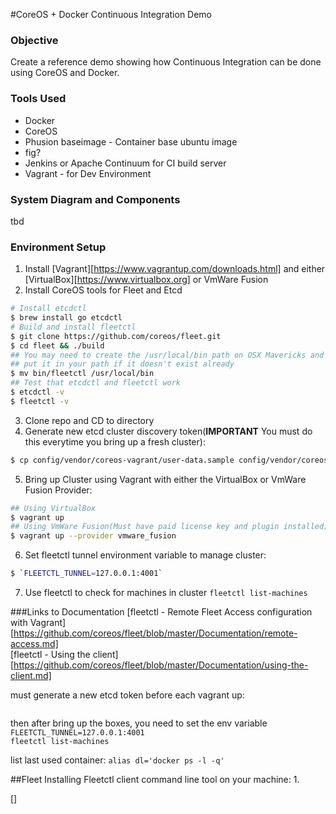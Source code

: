#CoreOS + Docker Continuous Integration Demo

### Objective
Create a reference demo showing how Continuous Integration can be done using CoreOS and Docker.  

### Tools Used
* Docker
* CoreOS
* Phusion baseimage - Container base ubuntu image
* fig?
* Jenkins or Apache Continuum for CI build server 
* Vagrant - for Dev Environment

### System Diagram and Components
tbd

### Environment Setup
1. Install [Vagrant][https://www.vagrantup.com/downloads.html] and either [VirtualBox][https://www.virtualbox.org] or VmWare Fusion  
2. Install CoreOS tools for Fleet and Etcd  
```BASH
# Install etcdctl
$ brew install go etcdctl
# Build and install fleetctl
$ git clone https://github.com/coreos/fleet.git
$ cd fleet && ./build
## You may need to create the /usr/local/bin path on OSX Mavericks and 
## put it in your path if it doesn't exist already
$ mv bin/fleetctl /usr/local/bin
## Test that etcdctl and fleetctl work
$ etcdctl -v
$ fleetctl -v

```
3. Clone repo and CD to directory  
4. Generate new etcd cluster discovery token(**IMPORTANT** You must do this everytime you bring up a fresh cluster): 
```Bash
$ cp config/vendor/coreos-vagrant/user-data.sample config/vendor/coreos-vagrant/user-data && DISCOVERY_TOKEN=`curl -s https://discovery.etcd.io/new` && perl -p -e "s@#discovery: https://discovery.etcd.io/<token>@discovery: $DISCOVERY_TOKEN@g" config/vendor/coreos-vagrant/user-data.sample > config/vendor/coreos-vagrant/user-data
```
5. Bring up Cluster using Vagrant with either the VirtualBox or VmWare Fusion Provider:

```Bash
## Using VirtualBox
$ vagrant up
## Using VmWare Fusion(Must have paid license key and plugin installed)
$ vagrant up --provider vmware_fusion
```

6. Set fleetctl tunnel environment variable to manage cluster: 
```bash
$ `FLEETCTL_TUNNEL=127.0.0.1:4001`
```  
7. Use fleetctl to check for machines in cluster `fleetctl list-machines`

###Links to Documentation
[fleetctl - Remote Fleet Access configuration with Vagrant][https://github.com/coreos/fleet/blob/master/Documentation/remote-access.md]  
[fleetctl - Using the client][https://github.com/coreos/fleet/blob/master/Documentation/using-the-client.md]

must generate a new etcd token before each vagrant up: 
```

```
then after bring up the boxes, you need to set the env variable `FLEETCTL_TUNNEL=127.0.0.1:4001`  
`fleetctl list-machines`

list last used container: `alias dl='docker ps -l -q'`

##Fleet
Installing Fleetctl client command line tool on your machine: 
1. 

[]


